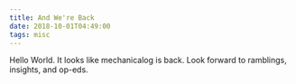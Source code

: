 ```yaml
---
title: And We're Back
date: 2018-10-01T04:49:00
tags: misc
---
```


Hello World. It looks like mechanicalog is back. Look forward to ramblings,
insights, and op-eds.
